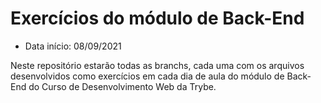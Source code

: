 # Exercícios do módulo de Back-End

- Data início: 08/09/2021

Neste repositório estarão todas as branchs, cada uma com os arquivos desenvolvidos como exercícios em cada dia de aula do módulo de Back-End do Curso de Desenvolvimento Web da Trybe.
